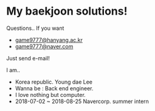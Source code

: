 # My baekjoon solutions!

Questions.. If you want

* game9777@hanyang.ac.kr
* game9777@naver.com

Just send e-mail!

I am..

 * Korea republic. Young dae Lee
 * Wanna be : Back end engineer.
 * I love nothing but computer.
 * 2018-07-02 ~ 2018-08-25 Navercorp. summer intern


